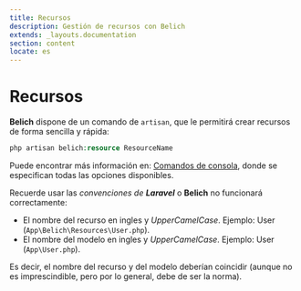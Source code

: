 ```yaml
---
title: Recursos
description: Gestión de recursos con Belich
extends: _layouts.documentation
section: content
locate: es
---
```


# Recursos

**Belich** dispone de un comando de `artisan`, que le permitirá crear recursos de forma sencilla y rápida:

```php
php artisan belich:resource ResourceName
```

Puede encontrar más información en: [Comandos de consola](commands), donde se especifican todas las opciones disponibles.

Recuerde usar las *convenciones de **Laravel*** o **Belich** no funcionará correctamente: 

- El nombre del recurso en ingles y *UpperCamelCase*. Ejemplo: User (`App\Belich\Resources\User.php`).
- El nombre del modelo en ingles y *UpperCamelCase*. Ejemplo: User (`App\User.php`).

Es decir, el nombre del recurso y del modelo deberían coincidir (aunque no es imprescindible, pero por lo general, debe de ser la norma).
